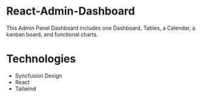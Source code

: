 # React-Admin-Dashboard

This Admin Panel Dashboard includes one Dashboard, Tables, a Calendar, a kanban board, and functional charts.

# Technologies
* Syncfusion Design
* React
* Tailwind
